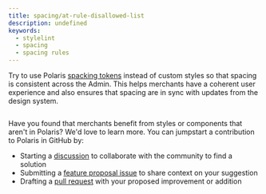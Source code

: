 ```yaml
---
title: spacing/at-rule-disallowed-list
description: undefined
keywords:
  - stylelint
  - spacing
  - spacing rules
---
```


Try to use Polaris [spacking tokens](https://polaris.shopify.com/tokens/spacing) instead of custom styles so that spacing is consistent across the Admin. This helps merchants have a coherent user experience and also ensures that spacing are in sync with updates from the design system.

```diff

```

Have you found that merchants benefit from styles or components that aren't in Polaris? We'd love to learn more. You can jumpstart a contribution to Polaris in GitHub by:

- Starting a [discussion](https://github.com/Shopify/polaris/discussions/6750) to collaborate with the community to find a solution
- Submitting a [feature proposal issue](https://github.com/Shopify/polaris/issues/new?assignees=&labels=Feature+request&template=FEATURE_REQUEST.md) to share context on your suggestion
- Drafting a [pull request](https://github.com/Shopify/polaris/pulls) with your proposed improvement or addition
